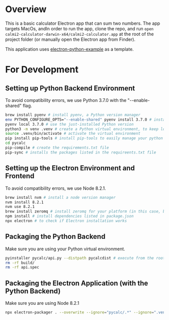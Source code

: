 # Overview
This is a basic calculator Electron app that can sum two numbers. The app targets MacOs, andIn order to run the app, clone the repo, and run `open calmi2-calculator-darwin-x64/calmi2-calculator.app` at the root of the project folder (or manually open the Electron app from Finder).

This application uses [electron-python-example](https://github.com/fyears/electron-python-example) as a template.

# For Development

## Setting up Python Backend Environment
To avoid compatibility errors, we use Python 3.7.0 with the "--enable-shared" flag.

```bash
brew install pyenv # install pyenv, a Python version manager
env PYTHON_CONFIGURE_OPTS="--enable-shared" pyenv install 3.7.0 # install a compatible python version using pyenv
pyenv local 3.7.0 # use the just-installed Python version
python3 -m venv .venv # create a Python virtual environment, to keep local and global dependencies clean
source .venv/bin/activate # activate the virtual environment
pip install pip-tools # install pip-tools to easily manage your python packages
cd pycalc 
pip-compile # create the requirements.txt file
pip-sync # installs the packages listed in the requireents.txt file
```

## Setting up the Electron Environment and Frontend
To avoid compatibility errors, we use Node 8.2.1.

```bash
brew install nvm # install a node version manager
nvm install 8.2.1 
nvm use 8.2.1
brew install zeromq # install zeromq for your platform (in this case, brew is for MacOs)
npm install # install dependencies listed in package.json
npx electron # to check if Electron installation works
```

## Packaging the Python Backend
Make sure you are using your Python virtual environment.

```bash
pyinstaller pycalc/api.py --distpath pycalcdist # execute from the root of the project folder
rm -rf build/
rm -rf api.spec
```

## Packaging the Electron Application (with the Python Backend)
Make sure you are using Node 8.2.1

```bash
npx electron-packager . --overwrite --ignore="pycalc/.*" --ignore=".venv/.*"
```
